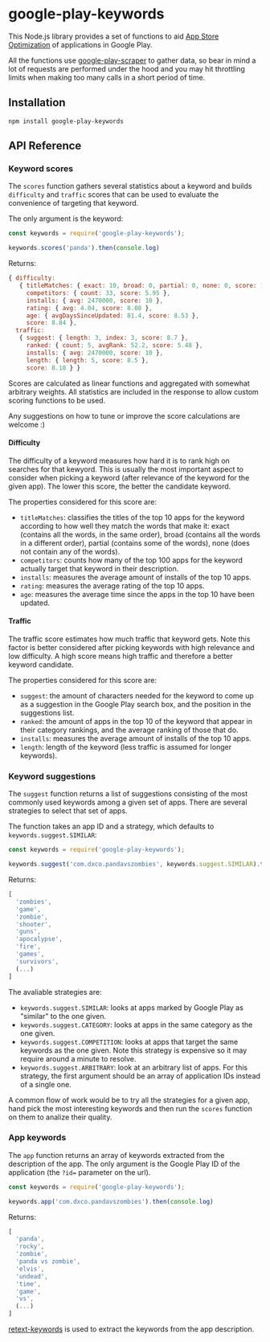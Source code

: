 # google-play-keywords

This Node.js library provides a set of functions to aid [App Store Optimization](https://en.wikipedia.org/wiki/App_store_optimization) of applications in Google Play.

All the functions use [google-play-scraper](https://github.com/facundoolano/google-play-scraper) to
gather data, so bear in mind a lot of requests are performed under the hood
and you may hit throttling limits when making too many calls in a short period of time.

## Installation

```
npm install google-play-keywords
```

## API Reference

### Keyword scores

The `scores` function gathers several statistics about a keyword and builds
`difficulty` and `traffic` scores that can be used to evaluate the
convenience of targeting that keyword.

The only argument is the keyword:

```js
const keywords = require('google-play-keywords');

keywords.scores('panda').then(console.log)
```

Returns:

```js
{ difficulty:
   { titleMatches: { exact: 10, broad: 0, partial: 0, none: 0, score: 10 },
     competitors: { count: 33, score: 5.95 },
     installs: { avg: 2470000, score: 10 },
     rating: { avg: 4.04, score: 8.08 },
     age: { avgDaysSinceUpdated: 81.4, score: 8.53 },
     score: 8.84 },
  traffic:
   { suggest: { length: 3, index: 3, score: 8.7 },
     ranked: { count: 5, avgRank: 52.2, score: 5.48 },
     installs: { avg: 2470000, score: 10 },
     length: { length: 5, score: 8.5 },
     score: 8.18 } }
```

Scores are calculated as linear functions and aggregated with somewhat arbitrary
weights. All statistics are included in the response to allow custom scoring
functions to be used.

Any suggestions on how to tune or improve the score calculations are welcome :)

#### Difficulty

The difficulty of a keyword measures how hard it is to rank high on searches for
that kewyord. This is usually the most important aspect to consider when picking
a keyword (after relevance of the keyword for the given app). The lower this score,
the better the candidate keyword.

The properties considered for this score are:

* `titleMatches`: classifies the titles of the top 10 apps for the keyword according
to how well they match the words that make it: exact (contains all the words, in the same order),
broad (contains all the words in a different order), partial (contains some of the
words), none (does not contain any of the words).
* `competitors`: counts how many of the top 100 apps for the keyword actually
target that keyword in their description.
* `installs`: measures the average amount of installs of the top 10 apps.
* `rating`: measures the average rating of the top 10 apps.
* `age`: measures the average time since the apps in the top 10 have been updated.

#### Traffic

The traffic score estimates how much traffic that keyword gets. Note this factor
is better considered after picking keywords with high relevance and low difficulty.
A high score means high traffic and therefore a better keyword candidate.

The properties considered for this score are:

* `suggest`: the amount of characters needed for the keyword to come up as a
suggestion in the Google Play search box, and the position in the suggestions list.
* `ranked`: the amount of apps in the top 10 of the keyword that appear in their
category rankings, and the average ranking of those that do.
* `installs`: measures the average amount of installs of the top 10 apps.
* `length`: length of the keyword (less traffic is assumed for longer keywords).

### Keyword suggestions

The `suggest` function returns a list of suggestions consisting
of the most commonly used keywords among a given set of apps. There are several
strategies to select that set of apps.

The function takes an app ID and a strategy, which defaults to `keywords.suggest.SIMILAR`:

```js
const keywords = require('google-play-keywords');

keywords.suggest('com.dxco.pandavszombies', keywords.suggest.SIMILAR).then(console.log)
```

Returns:

```js
[
  'zombies',
  'game',
  'zombie',
  'shooter',
  'guns',
  'apocalypse',
  'fire',
  'games',
  'survivors',
  (...)
]
```

The avaliable strategies are:
  * `keywords.suggest.SIMILAR`: looks at apps marked by Google Play as "similar" to the one given.
  * `keywords.suggest.CATEGORY`: looks at apps in the same category as the one given.
  * `keywords.suggest.COMPETITION`: looks at apps that target the same keywords as the one given. Note this strategy is expensive so it may require around a minute to resolve.
  * `keywords.suggest.ARBITRARY`: look at an arbitrary list of apps. For this strategy, the first argument should be an array of
  application IDs instead of a single one.

A common flow of work would be to try all the strategies for a given app, hand pick the most interesting
keywords and then run the `scores` function on them to analize their quality.

### App keywords

The `app` function returns an array of keywords extracted from the description
of the app. The only argument is the Google Play ID of the application (the `?id=` parameter on the url).

```js
const keywords = require('google-play-keywords');

keywords.app('com.dxco.pandavszombies').then(console.log)
```

Returns:

```js
[
  'panda',
  'rocky',
  'zombie',
  'panda vs zombie',
  'elvis',
  'undead',
  'time',
  'game',
  'vs',
  (...)
]
```

[retext-keywords](https://github.com/wooorm/retext-keywords) is used to extract the keywords
from the app description.
